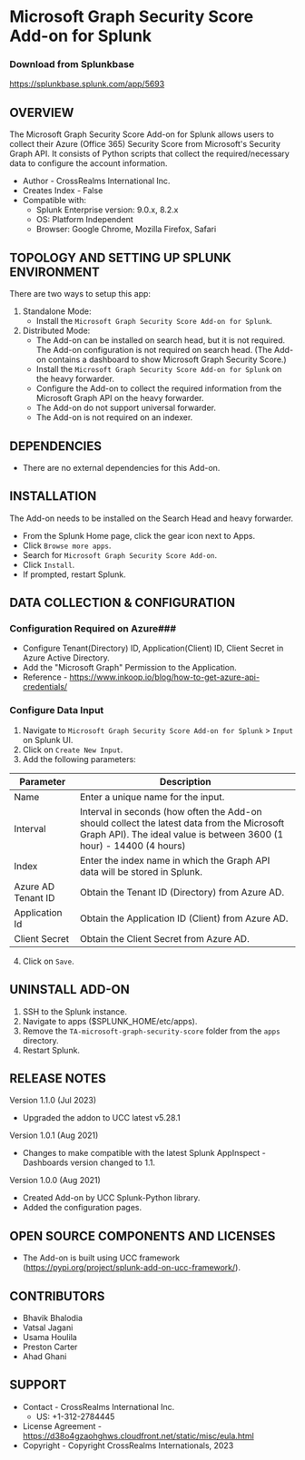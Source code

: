 # Microsoft Graph Security Score Add-on for Splunk

### Download from Splunkbase
https://splunkbase.splunk.com/app/5693


OVERVIEW
--------
The Microsoft Graph Security Score Add-on for Splunk allows users to collect their Azure (Office 365) Security Score from Microsoft's Security Graph API. It consists of Python scripts that collect the required/necessary data to configure the account information.


* Author - CrossRealms International Inc.
* Creates Index - False
* Compatible with:
   * Splunk Enterprise version: 9.0.x, 8.2.x
   * OS: Platform Independent
   * Browser: Google Chrome, Mozilla Firefox, Safari



TOPOLOGY AND SETTING UP SPLUNK ENVIRONMENT
------------------------------------------
There are two ways to setup this app:
  1. Standalone Mode: 
     * Install the `Microsoft Graph Security Score Add-on for Splunk`.
  2. Distributed Mode:
     * The Add-on can be installed on search head, but it is not required. The Add-on configuration is not required on search head. (The Add-on contains a dashboard to show Microsoft Graph Security Score.)
     * Install the `Microsoft Graph Security Score Add-on for Splunk` on the heavy forwarder.
     * Configure the Add-on to collect the required information from the Microsoft Graph API on the heavy forwarder.
     * The Add-on do not support universal forwarder.
     * The Add-on is not required on an indexer.


DEPENDENCIES
------------------------------------------------------------
* There are no external dependencies for this Add-on.


INSTALLATION
------------------------------------------------------------
The Add-on needs to be installed on the Search Head and heavy forwarder.

* From the Splunk Home page, click the gear icon next to Apps.
* Click `Browse more apps`.
* Search for `Microsoft Graph Security Score Add-on`.
* Click `Install`.
* If prompted, restart Splunk.


DATA COLLECTION & CONFIGURATION
------------------------------------------------------------
### Configuration Required on Azure###
* Configure Tenant(Directory) ID, Application(Client) ID, Client Secret in Azure Active Directory.
* Add the "Microsoft Graph" Permission to the Application.
* Reference - https://www.inkoop.io/blog/how-to-get-azure-api-credentials/


### Configure Data Input ###
1. Navigate to `Microsoft Graph Security Score Add-on for Splunk` > `Input` on Splunk UI.
2. Click on `Create New Input`.
3. Add the following parameters:

| Parameter | Description |
| --- | --- |
| Name | Enter a unique name for the input. |
| Interval | Interval in seconds (how often the Add-on should collect the latest data from the Microsoft Graph API). The ideal value is between 3600 (1 hour) - 14400 (4 hours) |
| Index | Enter the index name in which the Graph API data will be stored in Splunk. |
| Azure AD Tenant ID | Obtain the Tenant ID (Directory) from Azure AD. |
| Application Id | Obtain the Application ID (Client) from Azure AD. |
| Client Secret | Obtain the Client Secret from Azure AD. |


4. Click on `Save`.



UNINSTALL ADD-ON
-------------
1. SSH to the Splunk instance.
2. Navigate to apps ($SPLUNK_HOME/etc/apps).
3. Remove the `TA-microsoft-graph-security-score` folder from the `apps` directory.
4. Restart Splunk.


RELEASE NOTES
-------------
Version 1.1.0 (Jul 2023)
* Upgraded the addon to UCC latest v5.28.1

Version 1.0.1 (Aug 2021)
* Changes to make compatible with the latest Splunk AppInspect - Dashboards version changed to 1.1.

Version 1.0.0 (Aug 2021)
* Created Add-on by UCC Splunk-Python library.
* Added the configuration pages.



OPEN SOURCE COMPONENTS AND LICENSES
------------------------------
* The Add-on is built using UCC framework (https://pypi.org/project/splunk-add-on-ucc-framework/).


CONTRIBUTORS
------------
* Bhavik Bhalodia
* Vatsal Jagani
* Usama Houlila
* Preston Carter
* Ahad Ghani



SUPPORT
-------
* Contact - CrossRealms International Inc.
  * US: +1-312-2784445
* License Agreement - https://d38o4gzaohghws.cloudfront.net/static/misc/eula.html
* Copyright - Copyright CrossRealms Internationals, 2023
